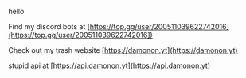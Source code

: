 hello

Find my discord bots at [https://top.gg/user/200511039622742016](https://top.gg/user/200511039622742016])

Check out my trash website [https://damonon.yt](https://damonon.yt)

stupid api at [https://api.damonon.yt](https://api.damonon.yt)
